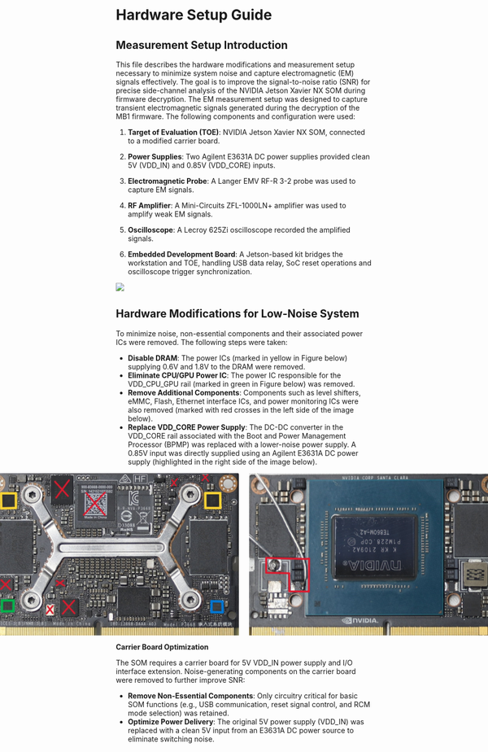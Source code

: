 # Hardware Setup Guide
## Measurement Setup Introduction
This file describes the hardware modifications and measurement setup necessary to minimize system noise and capture electromagnetic (EM) signals effectively. The goal is to improve the signal-to-noise ratio (SNR) for precise side-channel analysis of the NVIDIA Jetson Xavier NX SOM during firmware decryption. The EM measurement setup was designed to capture transient electromagnetic signals generated during the decryption of the MB1 firmware. The following components and configuration were used:
1. **Target of Evaluation (TOE)**: NVIDIA Jetson Xavier NX SOM, connected to a modified carrier board.

2. **Power Supplies**: Two Agilent E3631A DC power supplies provided clean 5V (VDD_IN) and 0.85V (VDD_CORE) inputs.

3. **Electromagnetic Probe**: A Langer EMV RF-R 3-2 probe was used to capture EM signals.

4. **RF Amplifier**: A Mini-Circuits ZFL-1000LN+ amplifier was used to amplify weak EM signals.

5. **Oscilloscope**: A Lecroy 625Zi oscilloscope recorded the amplified signals.

6. **Embedded Development Board**: A Jetson-based kit bridges the workstation and TOE, handling USB data relay, SoC reset operations and oscilloscope trigger synchronization.

<img src="./image/setup.svg" width="800" />

## Hardware Modifications for Low-Noise System
To minimize noise, non-essential components and their associated power ICs were removed. The following steps were taken:
- **Disable DRAM**: The power ICs (marked in yellow in Figure below) supplying 0.6V and 1.8V to the DRAM were removed.
- **Eliminate CPU/GPU Power IC**: The power IC responsible for the VDD_CPU_GPU rail (marked in green in Figure below) was removed.
- **Remove Additional Components**: Components such as level shifters, eMMC, Flash, Ethernet interface ICs, and power monitoring ICs were also removed (marked with red crosses in the left side of the image below).
- **Replace VDD_CORE Power Supply**: The DC-DC converter in the VDD_CORE rail associated with the Boot and Power Management Processor (BPMP) was replaced with a lower-noise power supply. A 0.85V input was directly supplied using an Agilent E3631A DC power supply (highlighted in the right side of the image below).

<div style="display: flex; gap: 20px; justify-content: center">
    <img src="./image/som_back.JPG" width="500" />
    <img src="./image/som_front.JPG" width="500" />
</div>

**Carrier Board Optimization**

The SOM requires a carrier board for 5V VDD_IN power supply and I/O interface extension. Noise-generating components on the carrier board were removed to further improve SNR:
- **Remove Non-Essential Components**: Only circuitry critical for basic SOM functions (e.g., USB communication, reset signal control, and RCM mode selection) was retained.
- **Optimize Power Delivery**: The original 5V power supply (VDD_IN) was replaced with a clean 5V input from an E3631A DC power source to eliminate switching noise.
